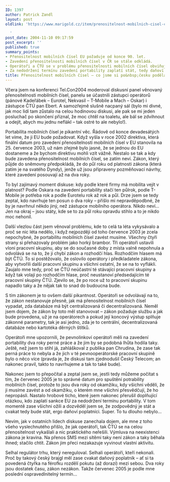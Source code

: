 ```yaml
---
ID: 1397
author: Patrick Zandl
layout: post
oldlink: 'https://www.marigold.cz/item/prenositelnost-mobilnich-cisel-co-jsme-si-po-cesku-podelali

  '
post_date: 2004-11-10 09:17:59
post_excerpt: ''
published: true
summary_points:
- Přenositelnost mobilních čísel EU požaduje od konce 90. let.
- Zavedení přenositelnosti mobilních čísel v ČR se stále odkládá.
- Operátoři a ČTÚ se v problému přenositelnosti mobilních čísel obviňují.
- Za nedodržení termínu zavedení portability zaplatí stát, tedy daňoví poplatníci.
title: Přenositelnost mobilních čísel – co jsme si po&nbsp;česku podělali
---
```


<p>
Včera jsem na konferenci Tel.Con2004 moderoval diskusní panel věnovaný přenositelnosti mobilních čísel, panelu se účastnili zástupci operátorů (pánové Kadeřábek – Eurotel, Nekvasil – T-Mobile a Mach – Oskar) i zástupce ČTÚ pan Ebert. A samozřejmě slušně nacpaný sál (bylo mi divné, jak moc lidí tam zůstalo na celou hodinovou diskusi, ale pak se mi jeden posluchač po skončení přiznal, že moc chtěl na toaletu, ale bál se zdvihnout a odejít, abych mu jednu neflákl – tak ostré to ale nebylo!).</p>

<p>
Portabilita mobilních čísel je pikantní věc. Řádově od konce devadesátých let víme, že ji EU bude požadovat. Když vyšla v roce 2002 direktiva, která finální datum pro zavedení přenositelnosti mobilních čísel v EU stanovila na 25. července 2003, už nám zřejmě bylo jasné, že se jednou do EU dostaneme a že bychom direktivu mohli vzít vážně. Nestalo se tak a kdy bude zavedena přenositelnost mobilních čísel, se zatím neví. Zákon, který půjde do sněmovny předpokládá, že do půl roku od platnosti zákona (která zatím je na svatého Dyndy), jenže už jsou připraveny pozměňovací návrhy, které zavedení posouvají až na dva roky. </p>

<p>
To byl zajímavý moment diskuse: kdy podle které firmy má mobilita vejít v platnost? Podle Oskara na zavedení portability stačí ten půlrok, podle T-Mobile je potřeba rok a podle Eurotelu rok až rok a půl. Drze jsem se tedy zeptal, kdo navrhuje ten posun o dva roky – přišlo mi nepravděpodbné, že by je navrhnul někdo jiný, než zástupce mobilního operátora. Nikdo neví…  Jen na okraj – jsou státy, kde se to za půl roku opravdu stihlo a to je nikdo moc nehonil. </p>

<p>
Další vlezlou část jsem věnoval problému, kde to celá ta léta vykysávalo a proč se nic léta nedělo, i když nejpozději od toho července 2003 je zcela nepochybné, že portabilitu mobilních čísel zavést musíme. Všechny čtyři strany si přehazovaly problém jako horký brambor. Tři operátoři ustavili vloni pracovní skupinu, aby se do současné doby z místa valně nepohnula a odvolává se na to, že jí chybí zákon a rozhodčí hlas. Rozhodčím hlasem má být ČTÚ. To si postěžovalo, že oslovilo operátory i předkladatele zákona, aby vytvořili další pracovní skupinu a všichni ostatní, že se na to vyflákli. Zaujalo mne tedy, proč se ČTÚ neúčastní té stávající pracovní skupiny a když tak volají po rozhodčím hlase, proč neustanoví předsedajícím té pracovní skupiny ČTÚ. Zjevilo se, že po roce už to pracovní skupinu napadlo taky a že nějak tak to snad do budoucna bude. </p>

<p>
S tím zákonem je to ovšem další pikantnost. Operátoři se odvolávají na to, že zákon nestanovuje přesně, jak má přenositelnost mobilních čísel vypadat, zda databáze má být centralizovaná či decentralizovaná. Neměl jsem dojem, že zákon by toto měl stanovovat – zákon požaduje službu a jak bude provedena, už je na operátorech a pokud její koncový výstup splňuje zákonné parametry, tak je asi jedno, zda je to centrální, decentralizovaná databáze nebo kartotéka děrných štítků. </p>

<p>
Operátoři mne upozornili, že pevnolinkoví operátoři měli na zavedení portability dva roky perné práce a že jim by se podobná lhůta hodila taky. Ještě, než jsem to stihl já, zahláškoval z publika pan Chrudina, že zase tak perná práce to nebyla a že jich v té pevnooperátorské pracovní skupině bylo o něco více (pravda je, že diskusi tam zjednodušil Český Telecom; an nakonec pravil, takto to navrhujeme a tak to také bude).</p>

<p>
Nakonec jsem to přepočítal a zeptal jsem se, jestli tedy můžeme počítat s tím, že červenec 2005 je to správné datum pro spuštění potrability mobilních čísel, protože to jsou dva roky od okamžiku, kdy všichni věděli, že ji musíme zavést a od okamžiku, o kterém mne všichni přesvědčují, že ho nepropásli. Nastalo hrobové ticho, které jsem nakonec přerušil doplňující otázkou, kdo zaplatí sankce EU za nedodržení termínu portability. V tom momentě zase všichni ožili a dozvěděl jsem se, že zodpovědný je stát a cvakat tedy bude stát, ergo daňoví poplatníci. Super. To tu dlouho nebylo…</p>

<p>
Nevím, jak v ostatních lidech diskuse zanechala dojem, ale mne z toho všeho vyslechnutého přišlo, že jak operátoři, tak ČTÚ se na celou přenositelnost vykašlali a nic praktického neřešili. Výmluva na neexistenci zákona je kravina. Na přenos SMS mezi sítěmi taky není zákon a taky běhala ihned; stačilo chtít. Zákon jim přeci nezakazuje vyvinout vlastní aktivitu.</p>

<p>
Selhal regulátor trhu, který nereguloval. Selhali operátoři, kteří nekonali. Proč by takový český brajgl měl zase cvakat daňový poplatník – ať si ta povedená čtyřka na férofku rozdělí pokutu (až dorazí) mezi sebou.  Dva roky jsou dostatek času, zákon nezákon. Takže červenec 2005 je podle mne poslední ospravedlnitelný termín…
</p>